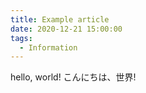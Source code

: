 ```yaml
---
title: Example article
date: 2020-12-21 15:00:00
tags:
  - Information
---
```


hello, world!
こんにちは、世界!